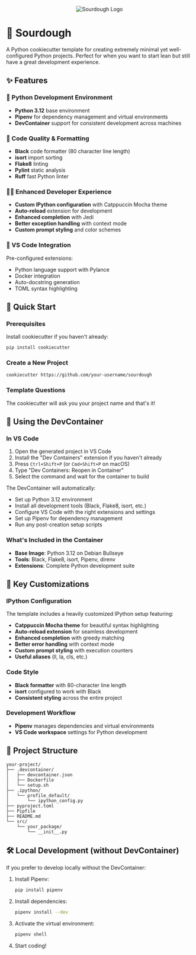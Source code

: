 <p align="center">
<picture>
  <source media="(prefers-color-scheme: dark)" srcset="https://assets.nickficano.com/sourdough-dark.svg">
  <source media="(prefers-color-scheme: light)" srcset="https://assets.nickficano.com/sourdough-light.svg">
  <img alt="Sourdough Logo" src="https://assets.nickficano.com/sourdough-light.svg">
</picture>
</p>

# 🍞 Sourdough

A Python cookiecutter template for creating extremely minimal yet well-configured Python projects. Perfect for when you want to start lean but still have a great development experience.

## ✨ Features

### 🐍 Python Development Environment
- **Python 3.12** base environment
- **Pipenv** for dependency management and virtual environments
- **DevContainer** support for consistent development across machines

### 🎨 Code Quality & Formatting
- **Black** code formatter (80 character line length)
- **isort** import sorting
- **Flake8** linting
- **Pylint** static analysis
- **Ruff** fast Python linter

### 🧑‍💻 Enhanced Developer Experience
- **Custom IPython configuration** with Catppuccin Mocha theme
- **Auto-reload** extension for development
- **Enhanced completion** with Jedi
- **Better exception handling** with context mode
- **Custom prompt styling** and color schemes

### 🔧 VS Code Integration
Pre-configured extensions:
- Python language support with Pylance
- Docker integration
- Auto-docstring generation
- TOML syntax highlighting

## 🚀 Quick Start

### Prerequisites
Install cookiecutter if you haven't already:
```bash
pip install cookiecutter
```

### Create a New Project
```bash
cookiecutter https://github.com/your-username/sourdough
```

### Template Questions
The cookiecutter will ask you your project name and that's it!

## 🐳 Using the DevContainer

### In VS Code
1. Open the generated project in VS Code
2. Install the "Dev Containers" extension if you haven't already
3. Press `Ctrl+Shift+P` (or `Cmd+Shift+P` on macOS)
4. Type "Dev Containers: Reopen in Container"
5. Select the command and wait for the container to build

The DevContainer will automatically:
- Set up Python 3.12 environment
- Install all development tools (Black, Flake8, isort, etc.)
- Configure VS Code with the right extensions and settings
- Set up Pipenv for dependency management
- Run any post-creation setup scripts

### What's Included in the Container
- **Base Image**: Python 3.12 on Debian Bullseye
- **Tools**: Black, Flake8, isort, Pipenv, direnv
- **Extensions**: Complete Python development suite

## 🎯 Key Customizations

### IPython Configuration
The template includes a heavily customized IPython setup featuring:
- **Catppuccin Mocha theme** for beautiful syntax highlighting
- **Auto-reload extension** for seamless development
- **Enhanced completion** with greedy matching
- **Better error handling** with context mode
- **Custom prompt styling** with execution counters
- **Useful aliases** (ll, la, cls, etc.)

### Code Style
- **Black formatter** with 80-character line length
- **isort** configured to work with Black
- **Consistent styling** across the entire project

### Development Workflow
- **Pipenv** manages dependencies and virtual environments
- **VS Code workspace** settings for Python development

## 📁 Project Structure

```
your-project/
├── .devcontainer/
│   ├── devcontainer.json
│   ├── Dockerfile
│   └── setup.sh
├── .ipython/
│   └── profile_default/
│       └── ipython_config.py
├── pyproject.toml
├── Pipfile
├── README.md
└── src/
    └── your_package/
        └── __init__.py
```

## 🛠️ Local Development (without DevContainer)

If you prefer to develop locally without the DevContainer:

1. Install Pipenv:
   ```bash
   pip install pipenv
   ```

2. Install dependencies:
   ```bash
   pipenv install --dev
   ```

3. Activate the virtual environment:
   ```bash
   pipenv shell
   ```

4. Start coding!
